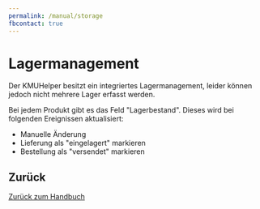 ```yaml
---
permalink: /manual/storage
fbcontact: true
---
```


# Lagermanagement

Der KMUHelper besitzt ein integriertes Lagermanagement, leider können jedoch nicht mehrere Lager erfasst werden.

Bei jedem Produkt gibt es das Feld "Lagerbestand". Dieses wird bei folgenden Ereignissen aktualisiert:

-   Manuelle Änderung
-   Lieferung als "eingelagert" markieren
-   Bestellung als "versendet" markieren

## Zurück

[Zurück zum Handbuch](./)
